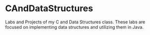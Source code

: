 # CAndDataStructures
Labs and Projects of my C and Data Structures class. These labs are focused on implementing data structures and utilizing them in Java.
